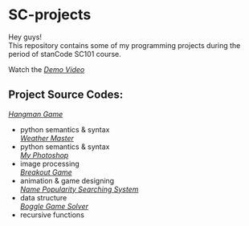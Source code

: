 # SC-projects
Hey guys!\
This repository contains some of my programming projects during the period of stanCode SC101 course.

Watch the *[Demo Video](https://drive.google.com/drive/folders/1Gi3bn9qPW_gR0ISyGzVPLd5Bztdvd7rF?fbclid=IwAR36BW3v_bHn-Idsh-0_ROSWLwrXOzoervZId25OOzH2LX4b6FCGDfULdDg)*

## Project Source Codes:

 *[Hangman Game](https://github.com/chihyuchin/SC-projects/blob/main/SC-projects/hangman/hangman.py)*
- python semantics & syntax\
*[Weather Master](https://github.com/chihyuchin/SC-projects/blob/main/SC-projects/weather_master/weather_master.py)*
- python semantics & syntax\
*[My Photoshop](https://github.com/chihyuchin/SC-projects/blob/main/SC-projects/my_photoshop/stanCodoshop.py)*
- image processing\
*[Breakout Game](https://github.com/chihyuchin/SC-projects/blob/main/SC-projects/break_out_game/breakout.py)*
- animation & game designing\
*[Name Popularity Searching System](https://github.com/chihyuchin/SC-projects/blob/main/SC-projects/name_searching_system/babygraphics.py)*
- data structure\
*[Boggle Game Solver](https://github.com/chihyuchin/SC-projects/blob/main/SC-projects/boggle_game_solver/boggle.py)*
- recursive functions
